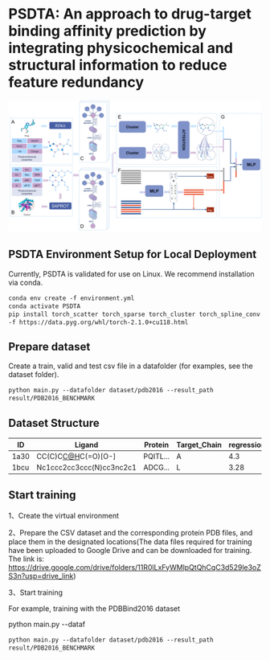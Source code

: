 # PSDTA: An approach to drug-target binding affinity prediction by integrating physicochemical and structural information to reduce feature redundancy

![Figure. 2](./Figure2.png)

## PSDTA Environment Setup for Local Deployment

Currently, PSDTA is validated for use on  Linux. We recommend installation via conda.

```
conda env create -f environment.yml
conda activate PSDTA
pip install torch_scatter torch_sparse torch_cluster torch_spline_conv -f https://data.pyg.org/whl/torch-2.1.0+cu118.html
```

## Prepare dataset

Create a train, valid and test csv file in a datafolder (for examples, see the dataset folder). 

```
python main.py --datafolder dataset/pdb2016 --result_path result/PDB2016_BENCHMARK
```

## Dataset Structure

| ID   | Ligand                                                       | Protein  | Target_Chain | regression_label |
| ---- | ------------------------------------------------------------ | -------- | ------------ | ---------------- |
| 1a30 | CC(C)C[C@H](NC(=O)[C@H](CC(=O)[O-])NC(=O)[C@@H]([NH3+])CCC(=O)[O-])C(=O)[O-] | PQITL... | A            | 4.3              |
| 1bcu | Nc1ccc2cc3ccc(N)cc3nc2c1                                     | ADCG...  | L            | 3.28             |

## Start training

1、Create the virtual environment

2、Prepare the CSV dataset and the corresponding protein PDB files, and place them in the designated locations(The data files required for training have been uploaded to Google Drive and can be downloaded for training. The link is: https://drive.google.com/drive/folders/11R0lLxFyWMlpQtQhCqC3d529le3oZS3n?usp=drive_link)

3、Start training

For example, training with the PDBBind2016 dataset

python main.py --dataf

```
python main.py --datafolder dataset/pdb2016 --result_path result/PDB2016_BENCHMARK
```









